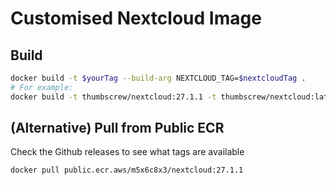 # Customised Nextcloud Image

## Build

```bash
docker build -t $yourTag --build-arg NEXTCLOUD_TAG=$nextcloudTag .
# For example:
docker build -t thumbscrew/nextcloud:27.1.1 -t thumbscrew/nextcloud:latest --build-arg NEXTCLOUD_TAG=27.1.1-apache .
```

## (Alternative) Pull from Public ECR

Check the Github releases to see what tags are available

```bash
docker pull public.ecr.aws/m5x6c8x3/nextcloud:27.1.1
```
